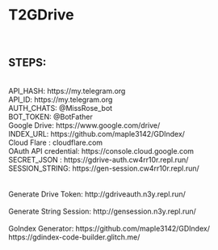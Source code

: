 # T2GDrive
</br>
<H2>STEPS:</H2>
</br>
   API_HASH: https://my.telegram.org
</br>
   API_ID: https://my.telegram.org
</br>
   AUTH_CHATS: @MissRose_bot
</br>
   BOT_TOKEN: @BotFather
</br>
   Google Drive: https://www.google.com/drive/
</br>
   INDEX_URL: https://github.com/maple3142/GDIndex/
</br>
   Cloud Flare : cloudflare.com
</br>
   OAuth API credential: https://console.cloud.google.com
</br>
   SECRET_JSON : https://gdrive-auth.cw4rr10r.repl.run/
</br>
   SESSION_STRING: https://gen-session.cw4rr10r.repl.run/
</br>
</br>
</br>
   Generate Drive Token: http://gdriveauth.n3y.repl.run/
</br>
</br>
   Generate String Session: http://gensession.n3y.repl.run/
</br>
</br>   
  GoIndex Generator: https://github.com/maple3142/GDIndex/
  </br>
  https://gdindex-code-builder.glitch.me/
